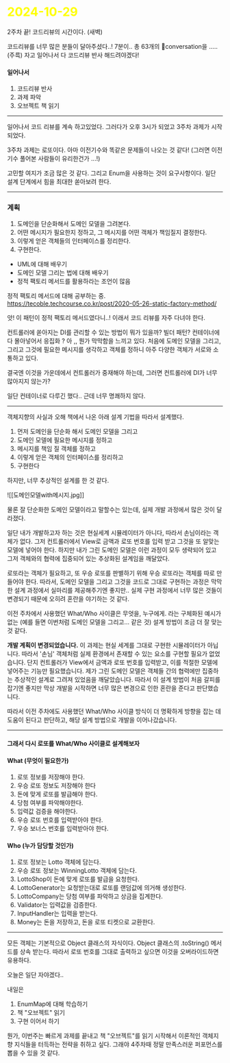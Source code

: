 # <span style="color:yellow">2024-10-29</span>
2주차 끝!
코드리뷰의 시간이다. (새벽)


코드리뷰를 너무 많은 분들이 달아주셨다..! 7분이.. 총 63개의 conversation을 ..... (주륵)
자고 일어나서 다 코드리뷰 반사 해드려야겠다! 


#### 일어나서
1. 코드리뷰 반사
2. 과제 파악
3. 오브젝트 책 읽기 


- - -

일어나서 코드 리뷰를 계속 하고있었다.
그러다가 오후 3시가 되었고 3주차 과제가 시작되었다.

3주차 과제는 로또이다. 아마 이전기수와 똑같은 문제들이 나오는 것 같다! (그러면 이전 기수 풀어본 사람들이 유리한건가 ...!)

고민할 여지가 조금 많은 것 같다. 그리고 Enum을 사용하는 것이 요구사항이다. 일단 설계 단계에서 힘을 최대한 쏟아보려 한다.


- - -

### 계획
1. 도메인을 단순화해서 도메인 모델을 그려본다.
2. 어떤 메시지가 필요한지 정하고, 그 메시지를 어떤 객체가 책임질지 결정한다.
3. 이렇게 얻은 객체들의 인터페이스를 정리한다.
4. 구현한다.




- UML에 대해 배우기
- 도메인 모델 그리는 법에 대해 배우기
- 정적 팩토리 메서드를 활용하라는 조언이 많음



정적 팩토리 메서드에 대해 공부하는 중.
https://tecoble.techcourse.co.kr/post/2020-05-26-static-factory-method/

앗! 이 패턴이 정적 팩토리 메서드였다니..! 이래서 코드 리뷰를 자주 다녀야 한다.


컨트롤러에 쏟아지는 DI를 관리할 수 있는 방법이 뭐가 있을까? 빌더 패턴? 컨테이너에 다 몰아넣어서 응집화 ?
아 ,, 뭔가 막막함을 느끼고 있다. 처음에 도메인 모델을 그리고, 그리고 그것에 필요한 메시지를 생각하고 객체를 정하니 아주 다양한 객체가 서로와 소통하고 있다.

결국엔 이것을 가운데에서 컨트롤러가 중재해야 하는데, 그러면 컨트롤러에 DI가 너무 많아지지 않는가?

일단 컨테이너로 다루긴 했다.. 근데 너무 명쾌하지 않다.


- - -

객체지향의 사실과 오해 책에서 나온 아래 설계 기법을 따라서 설계했다. 
1. 먼저 도메인을 단순화 해서 도메인 모델을 그리고
2. 도메인 모델에 필요한 메시지를 정하고
3. 메시지를 책임 질 객체를 정하고
4. 이렇게 얻은 객체의 인터페이스를 정리하고
5. 구현한다

하지만, 너무 추상적인 설계를 한 것 같다.

![[도메인모델with메시지.jpg]]

물론 잘 단순화한 도메인 모델이라고 말할수는 있는데, 실제 개발 과정에서 많은 것이 달라졌다.

일단 내가 개발하고자 하는 것은 현실세계 시뮬레이터가 아니다, 따라서 손님이라는 객체가 없다.
그저 컨트롤러에서 View로 금액과 로또 번호를 입력 받고 그것을 또 알맞는 모델에 넣어야 한다.  하지만 내가 그린 도메인 모델은 이런 과정이 모두 생략되어 있고 그저 객체와의 협력에 집중되어 있는 추상화된 설계임을 깨달았다.

로또라는 객체가 필요하고, 또 우승 로또를 판별하기 위해 우승 로또라는 객체를 따로 만들어야 한다.
따라서, 도메인 모델을 그리고 그것을 코드로 그대로 구현하는 과정은 막막한 설계 과정에서 실마리를 제공해주기엔 좋지만.. 실제 구현 과정에서 너무 많은 것들이 변경되기 때문에 오히려 혼란을 야기하는 것 같다.

이전 주차에서 사용했던 What/Who 사이클은 무엇을, 누구에게. 라는 구체화된 예시가 없는 (예를 들면 이번처럼 도메인 모델을 그리고... 같은 것) 설계 방법이 조금 더 잘 맞는 것 같다.




**개발 계획이 변경되었습니다.**
이 과제는 현실 세계를 그대로 구현한 시뮬레이터가 아닙니다. 따라서 '손님' 객체처럼 실제 환경에서 존재할 수 있는 요소를 구현할 필요가 없었습니다. 단지 컨트롤러가 View에서 금액과 로또 번호를 입력받고, 이를 적절한 모델에 넣어주는 기능만 필요했습니다. 제가 그린 도메인 모델은 객체들 간의 협력에만 집중하는 추상적인 설계로 그려져 있었음을 깨달았습니다. 따라서 이 설계 방법이 처음 갈피를 잡기엔 좋지만 막상 개발을 시작하면 너무 많은 변경으로 인한 혼란을 준다고 판단했습니다.

따라서 이전 주차에도 사용했던 What/Who 사이클 방식이 더 명확하게 방향을 잡는 데 도움이 된다고 판단하고, 해당 설계 방법으로 개발을 이어나갔습니다.



- - -


#### 그래서 다시 로또를 What/Who 사이클로 설계해보자

#### What (무엇이 필요한가)
1. 로또 정보를 저장해야 한다.
2. 우승 로또 정보도 저장해야 한다
3. 돈에 맞게 로또를 발급해야 한다.
4. 당첨 여부를 파악해야한다.
5. 입력값 검증을 해야한다.
6. 우승 로또 번호를 입력받아야 한다.
7. 우승 보너스 번호를 입력받아야 한다.


#### Who (누가 담당할 것인가)
1. 로또 정보는 Lotto 객체에 담는다.
2. 우승 로또 정보는 WinningLotto 객체에 담는다.
3. LottoShop이 돈에 맞게 로또를 발급을 요청한다.
4. LottoGenerator는 요청받는대로 로또를 랜덤값에 의거해 생성한다.
5. LottoCompany는 당첨 여부를 파악하고 상금을 집계한다.
6. Validator는 입력값을 검증한다.
7. InputHandler는 입력을 받는다.
8. Money는 돈을 저장하고, 돈을 로또 티켓으로 교환한다.



- - -

모든 객체는 기본적으로 Object 클래스의 자식이다.
Object 클래스의 .toString() 메서드를 상속 받는다.
따라서 로또 번호를 그대로 출력하고 싶으면 이것을 오버라이드하면 유용하다.


오늘은 일단 자야겠다.. 


내일은
1. EnumMap에 대해 학습하기
2. 책 "오브젝트" 읽기
3. 구현 이어서 하기


뭔가, 이번주는 빠르게 과제를 끝내고 책 "오브젝트"를 읽기 시작해서 이론적인 객체지향 지식들을 터득하는 전략을 취하고 싶다. 그래야 4주차때 정말 만족스러운 퍼포먼스를 뽑을 수 있을 것 같다.

